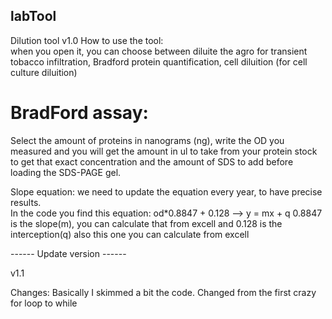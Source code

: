 ## labTool

Dilution tool v1.0 
How to use the tool: <br>
when you open it, you can choose between diluite the agro for transient tobacco infiltration, Bradford protein quantification, cell diluition (for cell culture diluition)

# BradFord assay:
Select the amount of proteins in nanograms (ng), write the OD you measured and you will get the amount in ul to take from your protein stock to get that exact concentration and the amount of SDS to add before loading the SDS-PAGE gel.

Slope equation: we need to update the equation every year, to have precise results. <br>
In the code you find this equation: od*0.8847 + 0.128 --> y = mx + q 0.8847 is the slope(m), you can calculate that from excell and 0.128 is the interception(q) also this one you can calculate from excell

------ Update version ------

v1.1

Changes: Basically I skimmed a bit the code. Changed from the first crazy for loop to while

